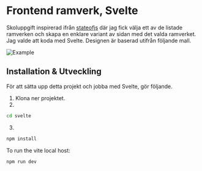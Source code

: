 # Frontend ramverk, Svelte

Skoluppgift inspirerad ifrån [stateofjs](https://stateofjs.com) där jag fick välja ett av de listade ramverken och skapa en enklare variant av sidan med det valda ramverket. <br> Jag valde att koda med Svelte. Designen är baserad utifrån följande mall.

![Example](https://user-images.githubusercontent.com/17639389/210244688-34d58e7d-1c6c-4c43-a3ec-e01f89dd7abd.jpg)



## Installation & Utveckling

För att sätta upp detta projekt och jobba med Svelte, gör följande.

1. Klona ner projektet.
2. 
```bash
cd svelte
```
3. 
```bash
npm install
```

To run the vite local host:

```bash
npm run dev
```


